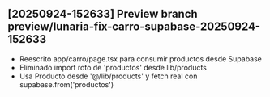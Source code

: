 ## [20250924-152633] Preview branch preview/lunaria-fix-carro-supabase-20250924-152633

- Reescrito app/carro/page.tsx para consumir productos desde Supabase
- Eliminado import roto de 'productos' desde lib/products
- Usa Producto desde '@/lib/products' y fetch real con supabase.from('productos')

